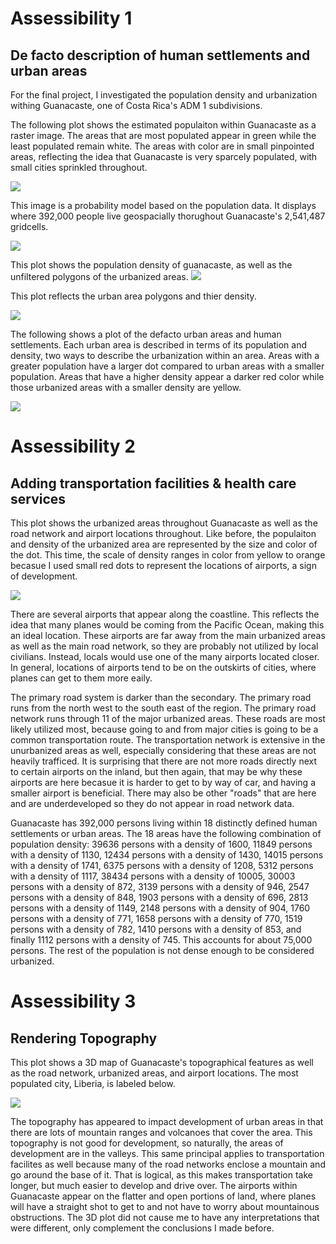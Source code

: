 # Assessibility 1

## De facto description of human settlements and urban areas

For the final project, I investigated the population density and urbanization withing Guanacaste, one of Costa Rica's ADM 1 subdivisions.

The following plot shows the estimated populaiton within Guanacaste as a raster image. The areas that are most populated appear in green while the least populated remain white. The areas with color are in small pinpointed areas, reflecting the idea that Guanacaste is very sparcely populated, with small cities sprinkled throughout.

![](gcaste_pop.png)

This image is a probability model based on the population data. It displays where 392,000 people live geospacially thorughout Guanacaste's 2,541,487 gridcells.

![](gcaste_pipo.png)

This plot shows the population density of guanacaste, as well as the unfiltered polygons of the urbanized areas.
![](density_image)

This plot reflects the urban area polygons and thier density. 

![](urban_areas_polygons_density.png)

The following shows a plot of the defacto urban areas and human settlements. Each urban area is described in terms of its population and density, two ways to describe the urbanization within an area. Areas with a greater population have a larger dot compared to urban areas with a smaller population. Areas that have a higher density appear a darker red color while those urbanized areas with a smaller density are yellow.  

![](urbanized_areas_throughout_guan.png)


# Assessibility 2

## Adding transportation facilities & health care services

This plot shows the urbanized areas throughout Guanacaste as well as the road network and airport locations throughout. Like before, the populaiton and density of the urbanized area are represented by the size and color of the dot. This time, the scale of density ranges in color from yellow to orange becasue I used small red dots to represent the locations of airports, a sign of development. 

![](airports_throughout.png)


There are several airports that appear along the coastline. This reflects the idea that many planes would be coming from the Pacific Ocean, making this an ideal location. These airports are far away from the main urbanized areas as well as the main road network, so they are probably not utilized by local civilians. Instead, locals would use one of the many airports located closer. In general, locations of airports tend to be on the outskirts of cities, where planes can get to them more eaily.

The primary road system is darker than the secondary. The primary road runs from the north west to the south east of the region. The primary road network runs through 11 of the major urbanized areas. These roads are most likely utilized most, because going to and from major cities is going to be a common transportation route. The transportation network is extensive in the unurbanized areas as well, especially considering that these areas are not heavily trafficed. It is surprising that there are not more roads directly next to certain airports on the inland, but then again, that may be why these airports are here becasue it is harder to get to by way of car, and having a smaller airport is beneficial. There may also be other "roads" that are here and are underdeveloped so they do not appear in road network data. 

Guanacaste has 392,000 persons living within 18 distinctly defined human settlements or urban areas. The 18 areas have the following combination of population density: 39636 persons with a density of 1600, 11849 persons with a density of 1130, 12434 persons with a density of 1430, 14015 persons with a density of 1741, 6375 persons with a density of 1208, 5312 persons with a density of 1117, 38434 persons with a density of 10005, 30003 persons with a density of 872, 3139 persons with a density of 946, 2547 persons with  a density of 848, 1903 persons with a density of 696, 2813 persons with a density of 1149, 2148 persons with a density of 904, 1760 persons with a density of 771, 1658 persons with a density of 770, 1519 persons with a density of 782, 1410 persons with a density of 853, and finally 1112 persons with a density of 745. This accounts for about 75,000 persons. The rest of the population is not dense enough to be considered urbanized. 


# Assessibility 3

## Rendering Topography

This plot shows a 3D map of Guanacaste's topographical features as well as the road network, urbanized areas, and airport locations. The most populated city, Liberia, is labeled below.

![](final_liberia_plot)

The topography has appeared to impact development of urban areas in that there are lots of mountain ranges and volcanoes that cover the area. This topography is not good for development, so naturally, the areas of development are in the valleys. This same principal applies to transportation facilites as well because many of the road networks enclose a mountain and go around the base of it. That is logical, as this makes transportation take longer, but much easier to develop and drive over. The airports within Guanacaste appear on the flatter and open portions of land, where planes will have a straight shot to get to and not have to worry about mountainous obstructions. The 3D plot did not cause me to have any interpretations that were different, only complement the conclusions I made before. 
